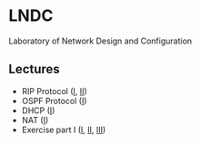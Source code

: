 # LNDC
Laboratory of Network Design and Configuration


## Lectures
- RIP Protocol ([I](https://drive.google.com/open?id=1Wqmqazttf1W7g2hdX4pRmMDi_Tog9ypO&authuser=0), [II](https://drive.google.com/open?id=1DfxHZiXbCJaNU6URO3nVA-g4ol-Bm-B8&authuser=0))
- OSPF Protocol ([I](https://drive.google.com/open?id=1Ka47r9rxQiiR1IRULonhT3wVYlNlOaMa&authuser=0))
- DHCP ([I](https://drive.google.com/open?id=18YfhKxWRAR4vIkktJkgUCLr9-PvfvJhp&authuser=0))
- NAT ([I](https://drive.google.com/open?id=1N0IFNjPBW0RaxGqaiR0Zk1JJHnUHogiS&authuser=0))
- Exercise part I ([I](https://drive.google.com/open?id=1Z2lkByUrnAZiN_HmymbaoQaB03CuIdGD&authuser=0), [II](https://drive.google.com/open?id=1fshRlgqZMDmGelw7ynmH_T4Hi7Hy-ANy&authuser=0), [III](https://drive.google.com/open?id=1P2cYHhWDp1oRP-Fr7heTG-fiZ-9lP3v0&authuser=0))
